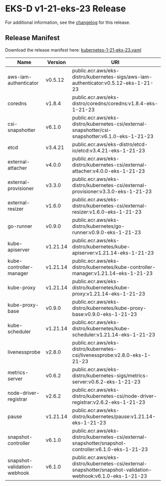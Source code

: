 # EKS-D v1-21-eks-23 Release

For additional information, see the [changelog](CHANGELOG-v1-21-eks-23.md) for this release.

## Release Manifest

Download the release manifest here: [kubernetes-1-21-eks-23.yaml](https://distro.eks.amazonaws.com/kubernetes-1-21/kubernetes-1-21-eks-23.yaml)

| Name | Version | URI |
|------|---------|-----|
| aws-iam-authenticator | v0.5.12 | public.ecr.aws/eks-distro/kubernetes-sigs/aws-iam-authenticator:v0.5.12-eks-1-21-23 |
| coredns | v1.8.4 | public.ecr.aws/eks-distro/coredns/coredns:v1.8.4-eks-1-21-23 |
| csi-snapshotter | v6.1.0 | public.ecr.aws/eks-distro/kubernetes-csi/external-snapshotter/csi-snapshotter:v6.1.0-eks-1-21-23 |
| etcd | v3.4.21 | public.ecr.aws/eks-distro/etcd-io/etcd:v3.4.21-eks-1-21-23 |
| external-attacher | v4.0.0 | public.ecr.aws/eks-distro/kubernetes-csi/external-attacher:v4.0.0-eks-1-21-23 |
| external-provisioner | v3.3.0 | public.ecr.aws/eks-distro/kubernetes-csi/external-provisioner:v3.3.0-eks-1-21-23 |
| external-resizer | v1.6.0 | public.ecr.aws/eks-distro/kubernetes-csi/external-resizer:v1.6.0-eks-1-21-23 |
| go-runner | v0.9.0 | public.ecr.aws/eks-distro/kubernetes/go-runner:v0.9.0-eks-1-21-23 |
| kube-apiserver | v1.21.14 | public.ecr.aws/eks-distro/kubernetes/kube-apiserver:v1.21.14-eks-1-21-23 |
| kube-controller-manager | v1.21.14 | public.ecr.aws/eks-distro/kubernetes/kube-controller-manager:v1.21.14-eks-1-21-23 |
| kube-proxy | v1.21.14 | public.ecr.aws/eks-distro/kubernetes/kube-proxy:v1.21.14-eks-1-21-23 |
| kube-proxy-base | v0.9.0 | public.ecr.aws/eks-distro/kubernetes/kube-proxy-base:v0.9.0-eks-1-21-23 |
| kube-scheduler | v1.21.14 | public.ecr.aws/eks-distro/kubernetes/kube-scheduler:v1.21.14-eks-1-21-23 |
| livenessprobe | v2.8.0 | public.ecr.aws/eks-distro/kubernetes-csi/livenessprobe:v2.8.0-eks-1-21-23 |
| metrics-server | v0.6.2 | public.ecr.aws/eks-distro/kubernetes-sigs/metrics-server:v0.6.2-eks-1-21-23 |
| node-driver-registrar | v2.6.2 | public.ecr.aws/eks-distro/kubernetes-csi/node-driver-registrar:v2.6.2-eks-1-21-23 |
| pause | v1.21.14 | public.ecr.aws/eks-distro/kubernetes/pause:v1.21.14-eks-1-21-23 |
| snapshot-controller | v6.1.0 | public.ecr.aws/eks-distro/kubernetes-csi/external-snapshotter/snapshot-controller:v6.1.0-eks-1-21-23 |
| snapshot-validation-webhook | v6.1.0 | public.ecr.aws/eks-distro/kubernetes-csi/external-snapshotter/snapshot-validation-webhook:v6.1.0-eks-1-21-23 |
